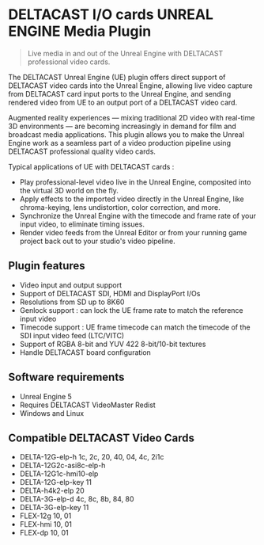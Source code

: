# DELTACAST I/O cards UNREAL ENGINE Media Plugin

> Live media in and out of the Unreal Engine with DELTACAST professional video cards.


The DELTACAST Unreal Engine (UE) plugin offers direct support of DELTACAST video cards into the Unreal Engine, allowing live video capture from DELTACAST card input ports to the Unreal Engine, and sending rendered video from UE to an output port of a DELTACAST video card.

Augmented reality experiences — mixing traditional 2D video with real-time 3D environments — are becoming increasingly in demand for film and broadcast media applications. This plugin allows you to make the Unreal Engine work as a seamless part of a video production pipeline using DELTACAST professional quality video cards. 

Typical applications of UE with DELTACAST cards :  
* Play professional-level video live in the Unreal Engine, composited into the virtual 3D world on the fly.
* Apply effects to the imported video directly in the Unreal Engine, like chroma-keying, lens undistortion, color correction, and more.
* Synchronize the Unreal Engine with the timecode and frame rate of your input video, to eliminate timing issues.
* Render video feeds from the Unreal Editor or from your running game project back out to your studio's video pipeline.

## Plugin features
- Video input and output support
- Support of DELTACAST SDI, HDMI and DisplayPort I/Os 
- Resolutions from SD up to 8K60 
- Genlock support : can lock the UE frame rate to match the reference input video 
- Timecode support : UE frame timecode can match the timecode of the SDI input video feed (LTC/VITC)
- Support of RGBA 8-bit and YUV 422 8-bit/10-bit textures
- Handle DELTACAST board configuration

## Software requirements 
- Unreal Engine 5 
- Requires DELTACAST VideoMaster Redist
- Windows and Linux

## Compatible DELTACAST Video Cards
- DELTA-12G-elp-h 1c, 2c, 20, 40, 04, 4c, 2i1c
- DELTA-12G2c-asi8c-elp-h
- DELTA-12G1c-hmi10-elp
- DELTA-12G-elp-key 11
- DELTA-h4k2-elp 20
- DELTA-3G-elp-d 4c, 8c, 8b, 84, 80
- DELTA-3G-elp-key 11
- FLEX-12g 10, 01
- FLEX-hmi 10, 01
- FLEX-dp 10, 01
